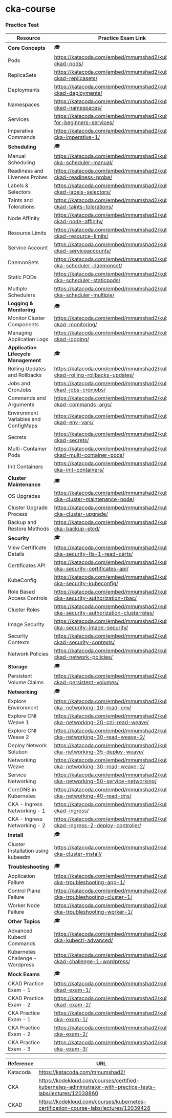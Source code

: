 # cka-course

### Practice Test

Resource | Practice Exam Link 
--- | --- 
**Core Concepts** | :mortar_board:
Pods | https://katacoda.com/embed/mmumshad2/kubernetes-ckad-pods/
ReplicaSets | https://katacoda.com/embed/mmumshad2/kubernetes-ckad-replicasets/
Deployments | https://katacoda.com/embed/mmumshad2/kubernetes-ckad-deployments/
Namespaces | https://katacoda.com/embed/mmumshad2/kubernetes-ckad-namespaces/
Services | https://katacoda.com/embed/mmumshad2/kubernetes-for-beginners-services/
Imperative Commands | https://katacoda.com/embed/mmumshad2/kubernetes-cka-imperative-1/
**Scheduling** | :mortar_board:
Manual Scheduling | https://katacoda.com/embed/mmumshad2/kubernetes-cka-scheduler-manual/
Readiness and Liveness Probes | https://katacoda.com/embed/mmumshad2/kubernetes-ckad-readiness-probe/
Labels & Selectors | https://katacoda.com/embed/mmumshad2/kubernetes-ckad-labels-selectors/
Taints and Tolerations | https://katacoda.com/embed/mmumshad2/kubernetes-ckad-taints-tolerations/
Node Affinity | https://katacoda.com/embed/mmumshad2/kubernetes-ckad-node-affinity/
Resource Limits | https://katacoda.com/embed/mmumshad2/kubernetes-ckad-resource-limits/
Service Account | https://katacoda.com/embed/mmumshad2/kubernetes-ckad-serviceaccounts/
DaemonSets | https://katacoda.com/embed/mmumshad2/kubernetes-cka-scheduler-daemonset/
Static PODs | https://katacoda.com/embed/mmumshad2/kubernetes-cka-scheduler-staticpods/
Multiple Schedulers | https://katacoda.com/embed/mmumshad2/kubernetes-cka-scheduler-multiple/
**Logging & Monitoring** | :mortar_board:
Monitor Cluster Components | https://katacoda.com/embed/mmumshad2/kubernetes-ckad-monitoring/
Managing Application Logs | https://katacoda.com/embed/mmumshad2/kubernetes-ckad-logging/
**Application Lifecycle Management** | :mortar_board:
Rolling Updates and Rollbacks | https://katacoda.com/embed/mmumshad2/kubernetes-ckad-rolling-rollbacks-updates/
Jobs and CronJobs | https://katacoda.com/embed/mmumshad2/kubernetes-ckad-jobs-cronjobs/
Commands and Arguments | https://katacoda.com/embed/mmumshad2/kubernetes-ckad-commands-args/
Environment Variables and ConfigMaps | https://katacoda.com/embed/mmumshad2/kubernetes-ckad-env-vars/
Secrets | https://katacoda.com/embed/mmumshad2/kubernetes-ckad-secrets/
Multi-Container Pods | https://katacoda.com/embed/mmumshad2/kubernetes-ckad-multi-container-pods/
Init Containers | https://katacoda.com/embed/mmumshad2/kubernetes-cka-init-containers/
**Cluster Maintenance** | :mortar_board:
OS Upgrades | https://katacoda.com/embed/mmumshad2/kubernetes-cka-cluster-maintenance-node/
Cluster Upgrade Process | https://katacoda.com/embed/mmumshad2/kubernetes-cka-cluster-upgrade/
Backup and Restore Methods | https://katacoda.com/embed/mmumshad2/kubernetes-cka-backup-etcd/
**Security** | :mortar_board:
View Certificate Details | https://katacoda.com/embed/mmumshad2/kubernetes-cka-security-tls-1-read-certs/
Certificates API | https://katacoda.com/embed/mmumshad2/kubernetes-cka-security-certificates-api/
KubeConfig | https://katacoda.com/embed/mmumshad2/kubernetes-cka-security-kubeconfig/
Role Based Access Controls | https://katacoda.com/embed/mmumshad2/kubernetes-cka-security-authorization-rbac/
Cluster Roles | https://katacoda.com/embed/mmumshad2/kubernetes-cka-security-authorization-clusterroles/
Image Security | https://katacoda.com/embed/mmumshad2/kubernetes-cka-security-image-security/
Security Contexts | https://katacoda.com/embed/mmumshad2/kubernetes-ckad-security-contexts/
Network Policies | https://katacoda.com/embed/mmumshad2/kubernetes-ckad-network-policies/
**Storage** | :mortar_board:
Persistent Volume Claims | https://katacoda.com/embed/mmumshad2/kubernetes-ckad-persistent-volumes/
**Networking** | :mortar_board:
Explore Environment | https://katacoda.com/embed/mmumshad2/kubernetes-cka-networking-10-read-env/
Explore CNI Weave 1 | https://katacoda.com/embed/mmumshad2/kubernetes-cka-networking-20-cni-read-weave/
Explore CNI Weave 2 | https://katacoda.com/embed/mmumshad2/kubernetes-cka-networking-30-read-weave-2/
Deploy Network Solution | https://katacoda.com/embed/mmumshad2/kubernetes-cka-networking-35-deploy-weave/
Networking Weave | https://katacoda.com/embed/mmumshad2/kubernetes-cka-networking-30-read-weave-2/
Service Networking | https://katacoda.com/embed/mmumshad2/kubernetes-cka-networking-50-service-networking/
CoreDNS in Kubernetes | https://katacoda.com/embed/mmumshad2/kubernetes-cka-networking-40-read-dns/
CKA - Ingress Networking - 1 | https://katacoda.com/embed/mmumshad2/kubernetes-ckad-ingress/
CKA - Ingress Networking - 2 | https://katacoda.com/embed/mmumshad2/kubernetes-ckad-ingress-2-deploy-controller/
**Install** | :mortar_board:
Cluster Installation using kubeadm | https://katacoda.com/embed/mmumshad2/kubernetes-cka-cluster-install/
**Troubleshooting** | :mortar_board:
Application Failure | https://katacoda.com/embed/mmumshad2/kubernetes-cka-troubleshooting-app-1/
Control Plane Failure | https://katacoda.com/embed/mmumshad2/kubernetes-cka-troubleshooting-cluster-1/
Worker Node Failure | https://katacoda.com/embed/mmumshad2/kubernetes-cka-troubleshooting-worker-1/
**Other Topics** | :mortar_board:
Advanced Kubectl Commands | https://katacoda.com/embed/mmumshad2/kubernetes-cka-kubectl-advanced/
Kubernetes Challenge - Wordpress | https://katacoda.com/embed/mmumshad2/kubernetes-ckad-challenge-1-wordpress/
**Mock Exams** | :mortar_board:
CKAD Practice Exam - 1 | https://katacoda.com/embed/mmumshad2/kubernetes-ckad-exam-1/
CKAD Practice Exam - 2 | https://katacoda.com/embed/mmumshad2/kubernetes-ckad-exam-2/
CKA Practice Exam - 1 | https://katacoda.com/embed/mmumshad2/kubernetes-cka-exam-1/
CKA Practice Exam - 2 | https://katacoda.com/embed/mmumshad2/kubernetes-cka-exam-2/
CKA Practice Exam - 3 | https://katacoda.com/embed/mmumshad2/kubernetes-cka-exam-3/

Reference | URL 
--- | --- 
Katacoda | https://katacoda.com/mmumshad2/
CKA | https://kodekloud.com/courses/certified-kubernetes-administrator-with-practice-tests-labs/lectures/12038860
CKAD | https://kodekloud.com/courses/kubernetes-certification-course-labs/lectures/12039428
